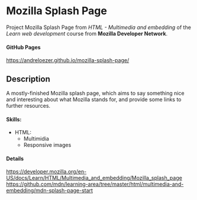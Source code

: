 Mozilla Splash Page
===================

Project Mozilla Splash Page from *HTML - Multimedia and embedding* of the *Learn web development* course from **Mozilla Developer Network**.

#### GitHub Pages

https://andreloezer.github.io/mozilla-splash-page/

Description
-----------

A mostly-finished Mozilla splash page, which aims to say something nice and interesting about what Mozilla stands for, and provide some links to further resources.

#### Skills:
- HTML:
  - Multimidia
  - Responsive images

#### Details

https://developer.mozilla.org/en-US/docs/Learn/HTML/Multimedia_and_embedding/Mozilla_splash_page
https://github.com/mdn/learning-area/tree/master/html/multimedia-and-embedding/mdn-splash-page-start
